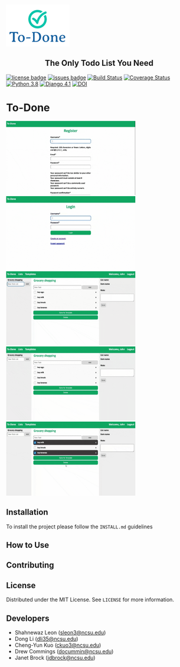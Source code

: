 [![To-Done Logo](img/todone-logo.png)](https://github.com/shahleon/smart-todo)
<h2 align="center">The Only Todo List You Need</h2>

[![license badge](https://img.shields.io/github/license/shahleon/cs510-homework-1)](https://github.com/shahleon/smart-todo/blob/main/LICENSE)
[![issues badge](https://img.shields.io/github/issues/shahleon/smart-todo)](https://github.com/shahleon/smart-todo/issues)
[![Build Status](https://img.shields.io/github/workflow/status/shahleon/smart-todo/Django%20CI/main)](https://github.com/shahleon/smart-todo/actions/workflows/django.yml)
[![Coverage Status](https://coveralls.io/repos/github/shahleon/smart-todo/badge.svg?branch=main)](https://coveralls.io/github/shahleon/smart-todo?branch=main)
[![Python 3.8](https://img.shields.io/badge/python-3.8-blue.svg)](https://www.python.org/downloads/release/python-380/)
[![Django 4.1](https://img.shields.io/badge/django-4.1-blue.svg)](https://docs.djangoproject.com/en/4.1/releases/4.1/)
[![DOI](https://zenodo.org/badge/DOI/10.5281/zenodo.7155415.svg)](https://doi.org/10.5281/zenodo.7155415)
# To-Done
<p float="middle">
    <img src="img/todone-register.gif" width="350" height="200" />
    <img src="img/todone-login.gif" width="350" height="200" /> 
    <img src="img/todone-create-list.gif" width="350" height="200" />
    <img src="img/todone-update-list.gif" width="350" height="200" />
    <img src="img/todone-templates.gif" width="350" height="200" />
</p>

## Installation

To install the project please follow the `INSTALL.md` guidelines

## How to Use


## Contributing


## License

Distributed under the MIT License. See `LICENSE` for more information.

## Developers

* Shahnewaz Leon (sleon3@ncsu.edu)
* Dong Li (dli35@ncsu.edu)
* Cheng-Yun Kuo (ckuo3@ncsu.edu)
* Drew Commings (docummin@ncsu.edu)
* Janet Brock (jdbrock@ncsu.edu)
